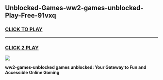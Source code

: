 
## Unblocked-Games-ww2-games-unblocked-Play-Free-91vxq
<h3>
<a href="https://premium76.site?title=ww2-games-unblocked&ref=21A">CLICK TO PLAY</a></h3>
<hr>

<h3>
<a href="https://premium76.site?title=ww2-games-unblocked&ref=21A">CLICK 2 PLAY</a>
  
</h3>

<a href="https://premium76.site?title=ww2-games-unblocked&ref=21A"><img src="https://clearcache.store/games.png"></a>


**ww2-games-unblocked games unblocked: Your Gateway to Fun and Accessible Online Gaming**
